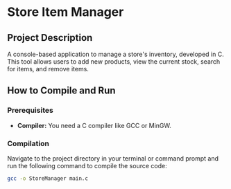 # Store Item Manager

## Project Description
A console-based application to manage a store's inventory, developed in C. This tool allows users to add new products, view the current stock, search for items, and remove items.

## How to Compile and Run

### Prerequisites
- **Compiler:** You need a C compiler like GCC or MinGW.

### Compilation
Navigate to the project directory in your terminal or command prompt and run the following command to compile the source code:
```bash
gcc -o StoreManager main.c
